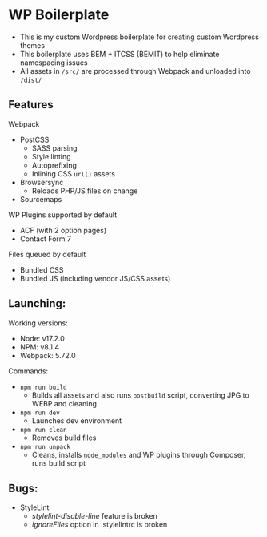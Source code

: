 # WP Boilerplate

-   This is my custom Wordpress boilerplate for creating custom Wordpress themes
-   This boilerplate uses BEM + ITCSS (BEMIT) to help eliminate namespacing issues
-   All assets in `/src/` are processed through Webpack and unloaded into `/dist/`

## Features

Webpack

-   PostCSS
    -   SASS parsing
    -   Style linting
    -   Autoprefixing
    -   Inlining CSS `url()` assets
-   Browsersync
    -   Reloads PHP/JS files on change
-   Sourcemaps

WP Plugins supported by default

-   ACF (with 2 option pages)
-   Contact Form 7

Files queued by default

-   Bundled CSS
-   Bundled JS (including vendor JS/CSS assets)

## Launching:

Working versions:

-   Node: v17.2.0
-   NPM: v8.1.4
-   Webpack: 5.72.0

Commands:

-   `npm run build`
    -   Builds all assets and also runs `postbuild` script, converting JPG to WEBP and cleaning
-   `npm run dev`
    -   Launches dev environment
-   `npm run clean`
    -   Removes build files
-   `npm run unpack`
    -   Cleans, installs `node_modules` and WP plugins through Composer, runs build script

## Bugs:

-   StyleLint
    -   _stylelint-disable-line_ feature is broken
    -   _ignoreFiles_ option in .stylelintrc is broken
